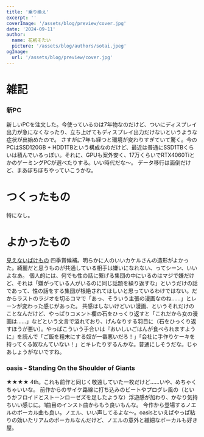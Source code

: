 ```yaml
---
title: '乗り換え'
excerpt: ''
coverImage: '/assets/blog/preview/cover.jpg'
date: '2024-09-11'
author:
  name: 花初そたい
  picture: '/assets/blog/authors/sotai.jpeg'
ogImage:
  url: '/assets/blog/preview/cover.jpg'
---
```

# 雑記
### 新PC
新しいPCを注文した。今使っているのは7年物なのだけど、ついにディスプレイ出力が急になくなったり、立ち上げてもディスプレイ出力だけないというような症状が出始めたので。
さすがに7年も経つと環境が変わりすぎていて驚く。今のPCはSSD120GB + HDD1TBという構成なのだけど、最近は普通にSSD1TBくらいは積んでいるっぽい。それに、GPUも案外安く、17万くらいでRTX4060TiとかのゲーミングPCが選べたりする。いい時代だな～。
データ移行は面倒だけど、まあぼちぼちやっていこうかな。

# つくったもの
特になし。

# よかったもの
[見えないばけもの](https://comic-days.com/episode/2550912964518226342)
四季賞候補。明らかに人のいいカケルさんの造形がよかった。綺麗だと思うものが共通している相手は嫌いになれない、ってシーン、いいよなあ。
個人的には、何でも性の話に繋げる集団の中にいるのはマジで嫌だけど、それは「嫌がっている人がいるのに同じ話題を繰り返すな」というだけの話であって、性の話をする集団が根絶されてほしいと思っているわけではない。だからラストのラジオを切るコマで「あっ、そういう主張の漫画なのね……」とレーンが変わった感じがあった。
共感はしないけどいい漫画、というそれだけのことなんだけど、やっぱりコメント欄の石をひっくり返すと「これだから女の漫画は……」などという文言で溢れており、げんなりする羽目に（石をひっくり返すほうが悪い）。やっぱこういう手合いは『おいしいごはんが食べられますように』を読んで「ご飯を粗末にする奴が一番悪いだろ！」「会社に手作りケーキを持ってくる奴なんていない！」とキレたりするんかな。普通にしそうだな。じゃあしょうがないですね。

### oasis - Standing On the Shoulder of Giants
★★★★
4th。これも前作と同じく敬遠していた一枚だけど……いや、めちゃくちゃいいな。
前作からのサイケ路線に打ち込みのビートやプログレ風の（というかフロイドとストーンローゼズを足したような）浮遊感が加わり、かなり気持ちいい感じに。1曲目のインスト曲からもう良いもんな。
今作から登場するノエルのボーカル曲も良い。ノエル、いい声してるよな～。oasisといえばやっぱ粘りの効いたリアムのボーカルなんだけど、ノエルの意外と繊細なボーカルも好き屋。